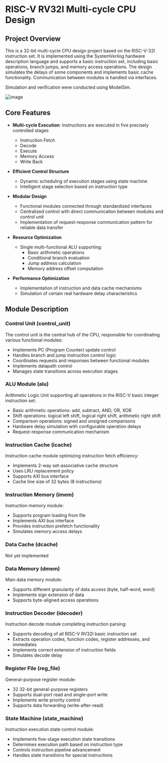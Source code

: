 # RISC-V RV32I Multi-cycle CPU Design

## Project Overview
This is a 32-bit multi-cycle CPU design project based on the RISC-V-32I instruction set. It is implemented using the SystemVerilog hardware description language and supports a basic instruction set, including basic operations, branch jumps, and memory access operations. The design simulates the delays of some components and implements basic cache functionality. Communication between modules is handled via interfaces.

Simulation and verification were conducted using ModelSim.

![image](https://github.com/user-attachments/assets/52b76d8e-1400-4e2a-85b7-5071cf069289)

## Core Features
- **Multi-cycle Execution**: Instructions are executed in five precisely controlled stages
  - Instruction Fetch
  - Decode
  - Execute
  - Memory Access
  - Write Back

- **Efficient Control Structure**
  - Dynamic scheduling of execution stages using state machine
  - Intelligent stage selection based on instruction type

- **Modular Design**
  - Functional modules connected through standardized interfaces
  - Centralized control with direct communication between modules and control unit
  - Implementation of request-response communication pattern for reliable data transfer

- **Resource Optimization**
  - Single multi-functional ALU supporting:
    - Basic arithmetic operations
    - Conditional branch evaluation
    - Jump address calculation
    - Memory address offset computation

- **Performance Optimization**
  - Implementation of instruction and data cache mechanisms
  - Simulation of certain real hardware delay characteristics

## Module Description

### Control Unit (control_unit)
The control unit is the central hub of the CPU, responsible for coordinating various functional modules:
- Implements PC (Program Counter) update control
- Handles branch and jump instruction control logic
- Coordinates requests and responses between functional modules
- Implements datapath control
- Manages state transitions across execution stages

### ALU Module (alu)
Arithmetic Logic Unit supporting all operations in the RISC-V basic integer instruction set:
- Basic arithmetic operations: add, subtract, AND, OR, XOR
- Shift operations: logical left shift, logical right shift, arithmetic right shift
- Comparison operations: signed and unsigned comparisons
- Hardware delay simulation with configurable operation delays
- Request-response communication mechanism

### Instruction Cache (icache)
Instruction cache module optimizing instruction fetch efficiency:
- Implements 2-way set-associative cache structure
- Uses LRU replacement policy
- Supports AXI bus interface
- Cache line size of 32 bytes (8 instructions)

### Instruction Memory (imem)
Instruction memory module:
- Supports program loading from file
- Implements AXI bus interface
- Provides instruction prefetch functionality
- Simulates memory access delays

### Data Cache (dcache)
Not yet implemented

### Data Memory (dmem)
Main data memory module:
- Supports different granularity of data access (byte, half-word, word)
- Implements sign extension of data
- Supports byte-aligned access operations

### Instruction Decoder (idecoder)
Instruction decode module completing instruction parsing:
- Supports decoding of all RISC-V RV32I basic instruction set
- Extracts operation codes, function codes, register addresses, and immediates
- Implements correct extension of instruction fields
- Simulates decode delay

### Register File (reg_file)
General-purpose register module:
- 32 32-bit general-purpose registers
- Supports dual-port read and single-port write
- Implements write priority control
- Supports data forwarding (write-after-read)

### State Machine (state_machine)
Instruction execution state control module:
- Implements five-stage execution state transitions
- Determines execution path based on instruction type
- Controls instruction pipeline advancement
- Handles state transitions for special instructions
